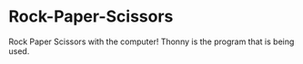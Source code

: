 # Rock-Paper-Scissors 
Rock Paper Scissors with the computer! Thonny is the program that is being used.

